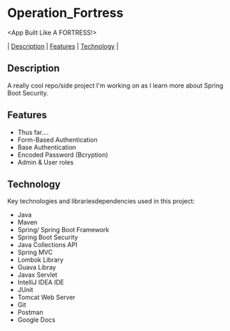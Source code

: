 # Operation_Fortress

&lt;App Built Like A FORTRESS!>

| [Description](#description) | [Features](#features) | [Technology](#technology) |  

## Description

A really cool repo/side project I'm working on as I learn more about Spring Boot Security.


## Features

- Thus far.... 
- Form-Based Authentication
- Base Authentication 
- Encoded Password (Bcryption)
- Admin & User roles

## Technology

Key technologies and librariesdependencies used in this project:
- Java
- Maven
- Spring/ Spring Boot Framework
- Spring Boot Security
- Java Collections API
- Spring MVC
- Lombok Library
- Guava Libray
- Javax Servlet
- IntelliJ IDEA IDE
- JUnit
- Tomcat Web Server
- Git
- Postman
- Google Docs
